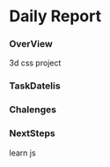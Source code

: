 # Daily Report

### OverView
3d css project

### TaskDatelis


### Chalenges 


### NextSteps
learn js